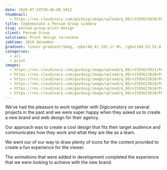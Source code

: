 ```yaml
---
date: 2020-07-24T20:46:08.591Z
thumbnail:
  - https://res.cloudinary.com/gazduig/image/upload/q_80/v1595623610/Pensum/Frame_11_pxdqjm.webp
title: Cégbemutató a Pensum Group számára
slug: pensum-group-print-design
client: Pensum Group
solutions: Print design tervezése
jobtime: 2019 december
gradient: linear-gradient(5deg, rgba(48,41,195,1) 0%, rgba(149,53,53,0) 71%
categories:
  - all
  - print
images:
  - https://res.cloudinary.com/gazduig/image/upload/q_80/v1595623611/Pensum/Frame_15_zjee3g.webp
  - https://res.cloudinary.com/gazduig/image/upload/q_80/v1595623610/Pensum/Frame_12_zakfep.webp
  - https://res.cloudinary.com/gazduig/image/upload/q_80/v1595623610/Pensum/Frame_11_pxdqjm.webp
  - https://res.cloudinary.com/gazduig/image/upload/q_80/v1595623610/Pensum/Frame_10_mase95.webp
  - https://res.cloudinary.com/gazduig/image/upload/q_80/v1595623610/Pensum/Frame_9_stfiri.webp
  - https://res.cloudinary.com/gazduig/image/upload/q_80/v1595623610/Pensum/Z.webp
---
```

<!--StartFragment-->

We’ve had the pleasure to work together with Digicomstory on several projects in the past and we were super happy when they asked us to create a new brand and web design for their agency.

Our approach was to create a cool design that fits their target audience and communicates how they work and what they are like as a team.

We went our of our way to draw plenty of icons for the content provided to create a fun experience for the viewer.

The animations that were added in development completed the experience that we were looking to achieve with the new brand.

<!--EndFragment-->
